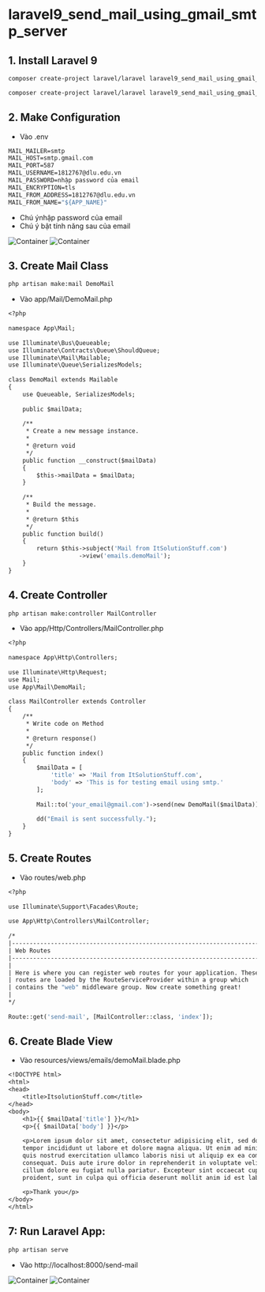 # laravel9_send_mail_using_gmail_smtp_server
## 1. Install Laravel 9
```Dockerfile
composer create-project laravel/laravel laravel9_send_mail_using_gmail_smtp_server
```

```Dockerfile
composer create-project laravel/laravel laravel9_send_mail_using_gmail_smtp_server
```
## 2. Make Configuration
- Vào .env
```Dockerfile
MAIL_MAILER=smtp
MAIL_HOST=smtp.gmail.com
MAIL_PORT=587
MAIL_USERNAME=1812767@dlu.edu.vn
MAIL_PASSWORD=nhập password của email
MAIL_ENCRYPTION=tls
MAIL_FROM_ADDRESS=1812767@dlu.edu.vn
MAIL_FROM_NAME="${APP_NAME}"
```
- Chú ýnhập password của email
- Chú ý bật tính năng sau của email

![Container](a2.png)
![Container](a1.png)

## 3. Create Mail Class
```Dockerfile
php artisan make:mail DemoMail
```
- Vào app/Mail/DemoMail.php
```Dockerfile
<?php
  
namespace App\Mail;
  
use Illuminate\Bus\Queueable;
use Illuminate\Contracts\Queue\ShouldQueue;
use Illuminate\Mail\Mailable;
use Illuminate\Queue\SerializesModels;
  
class DemoMail extends Mailable
{
    use Queueable, SerializesModels;
  
    public $mailData;
  
    /**
     * Create a new message instance.
     *
     * @return void
     */
    public function __construct($mailData)
    {
        $this->mailData = $mailData;
    }
  
    /**
     * Build the message.
     *
     * @return $this
     */
    public function build()
    {
        return $this->subject('Mail from ItSolutionStuff.com')
                    ->view('emails.demoMail');
    }
}
```
## 4. Create Controller
```Dockerfile
php artisan make:controller MailController
```
- Vào app/Http/Controllers/MailController.php
```Dockerfile
<?php
  
namespace App\Http\Controllers;
  
use Illuminate\Http\Request;
use Mail;
use App\Mail\DemoMail;
  
class MailController extends Controller
{
    /**
     * Write code on Method
     *
     * @return response()
     */
    public function index()
    {
        $mailData = [
            'title' => 'Mail from ItSolutionStuff.com',
            'body' => 'This is for testing email using smtp.'
        ];
         
        Mail::to('your_email@gmail.com')->send(new DemoMail($mailData));
           
        dd("Email is sent successfully.");
    }
}
```
## 5. Create Routes
- Vào routes/web.php
```Dockerfile
<?php
  
use Illuminate\Support\Facades\Route;
  
use App\Http\Controllers\MailController;
  
/*
|--------------------------------------------------------------------------
| Web Routes
|--------------------------------------------------------------------------
|
| Here is where you can register web routes for your application. These
| routes are loaded by the RouteServiceProvider within a group which
| contains the "web" middleware group. Now create something great!
|
*/
  
Route::get('send-mail', [MailController::class, 'index']);
```
## 6. Create Blade View
- Vào resources/views/emails/demoMail.blade.php
```Dockerfile
<!DOCTYPE html>
<html>
<head>
    <title>ItsolutionStuff.com</title>
</head>
<body>
    <h1>{{ $mailData['title'] }}</h1>
    <p>{{ $mailData['body'] }}</p>
  
    <p>Lorem ipsum dolor sit amet, consectetur adipisicing elit, sed do eiusmod
    tempor incididunt ut labore et dolore magna aliqua. Ut enim ad minim veniam,
    quis nostrud exercitation ullamco laboris nisi ut aliquip ex ea commodo
    consequat. Duis aute irure dolor in reprehenderit in voluptate velit esse
    cillum dolore eu fugiat nulla pariatur. Excepteur sint occaecat cupidatat non
    proident, sunt in culpa qui officia deserunt mollit anim id est laborum.</p>
     
    <p>Thank you</p>
</body>
</html>
```
## 7: Run Laravel App:
```Dockerfile
php artisan serve
```
- Vào http://localhost:8000/send-mail

![Container](a3.png)
![Container](a.png)


